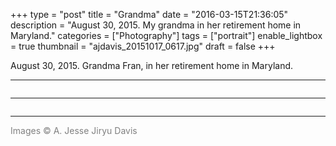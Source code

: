 +++
type = "post"
title = "Grandma"
date = "2016-03-15T21:36:05"
description = "August 30, 2015. My grandma in her retirement home in Maryland."
categories = ["Photography"]
tags = ["portrait"]
enable_lightbox = true
thumbnail = "ajdavis_20151017_0617.jpg"
draft = false
+++

<p>August 30, 2015. Grandma Fran, in her retirement home in Maryland.</p>
<hr />
<p><img alt="" src="ajdavis_20151017_0617.jpg" /></p>
<hr />
<p><img alt="" src="ajdavis_20151017_0625.jpg" /></p>
<hr />
<p><span style="color: gray">Images &copy; A. Jesse Jiryu Davis</span></p>
    